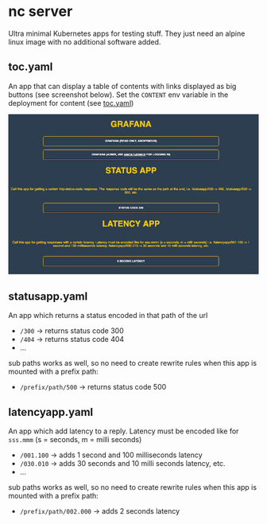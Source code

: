 # nc server

Ultra minimal Kubernetes apps for testing stuff. They just need an alpine linux image with no additional software added.

## toc.yaml

An app that can display a table of contents with links displayed as big buttons (see screenshot below). Set the `CONTENT` env variable in the deployment for content (see [toc.yaml](./toc.yaml))

![toc](toc.png)



## statusapp.yaml

An app which returns a status encoded in that path of the url

- `/300` -> returns status code 300
- `/404` -> returns status code 404
- ...

sub paths works as well, so no need to create rewrite rules when this app is mounted with a prefix path:

- `/prefix/path/500` -> returns status code 500



## latencyapp.yaml

An app which add latency to a reply. Latency must be encoded like for `sss.mmm` (s = seconds, m = milli  seconds)

- `/001.100` -> adds 1 second and 100 milliseconds latency
- `/030.010` -> adds 30 seconds and 10 milli seconds latency, etc.
- ...



sub paths works as well, so no need to create rewrite rules when this app is mounted with a prefix path:

- `/prefix/path/002.000` -> adds 2 seconds latency


